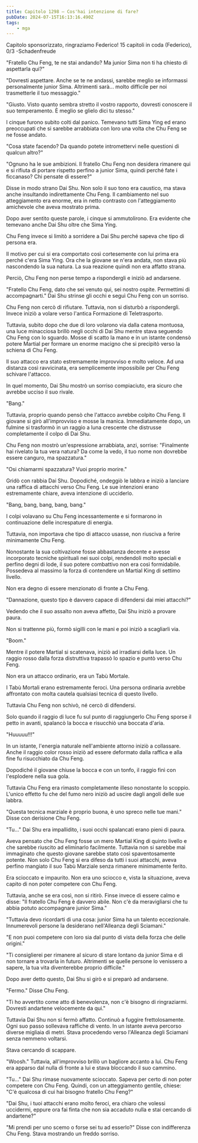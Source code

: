```yaml
---
title: Capitolo 1298 – Cos'hai intenzione di fare?
pubDate: 2024-07-15T16:13:16.490Z
tags:
    - mga
---
```



Capitolo sponsorizzato, ringraziamo Federico!
15 capitoli in coda (Federico), 0/3
-Schadenfreude


"Fratello Chu Feng, te ne stai andando? Ma junior Sima non ti ha chiesto di aspettarla qui?"


"Dovresti aspettare. Anche se te ne andassi, sarebbe meglio se informassi personalmente junior Sima. Altrimenti sarà... molto difficile per noi trasmetterle il tuo messaggio."


"Giusto. Visto quanto sembra stretto il vostro rapporto, dovresti conoscere il suo temperamento. È meglio se glielo dici tu stesso."


I cinque furono subito colti dal panico. Temevano tutti Sima Ying ed erano preoccupati che si sarebbe arrabbiata con loro una volta che Chu Feng se ne fosse andato.


"Cosa state facendo? Da quando potete intromettervi nelle questioni di qualcun altro?"


"Ognuno ha le sue ambizioni. Il fratello Chu Feng non desidera rimanere qui e si rifiuta di portare rispetto perfino a junior Sima, quindi perché fate i ficcanaso? Chi pensate di essere?"


Disse in modo strano Dai Shu. Non solo il suo tono era caustico, ma stava anche insultando indirettamente Chu Feng. Il cambiamento nel suo atteggiamento era enorme, era in netto contrasto con l'atteggiamento amichevole che aveva mostrato prima.


Dopo aver sentito queste parole, i cinque si ammutolirono. Era evidente che temevano anche Dai Shu oltre che Sima Ying.


Chu Feng invece si limitò a sorridere a Dai Shu perché sapeva che tipo di persona era.


Il motivo per cui si era comportato così cortesemente con lui prima era perché c'era Sima Ying. Ora che la giovane se n'era andata, non stava più nascondendo la sua natura. La sua reazione quindi non era affatto strana.


Perciò, Chu Feng non perse tempo a rispondergli e iniziò ad andarsene.


"Fratello Chu Feng, dato che sei venuto qui, sei nostro ospite. Permettimi di accompagnarti." Dai Shu strinse gli occhi e seguì Chu Feng con un sorriso.


Chu Feng non cercò di rifiutare. Tuttavia, non si disturbò a rispondergli. Invece iniziò a volare verso l'antica Formazione di Teletrasporto.


Tuttavia, subito dopo che due di loro volarono via dalla catena montuosa, una luce minacciosa brillò negli occhi di Dai Shu mentre stava seguendo Chu Feng con lo sguardo. Mosse di scatto la mano e in un istante condensò potere Martial per formare un enorme macigno che si precipitò verso la schiena di Chu Feng.


Il suo attacco era stato estremamente improvviso e molto veloce. Ad una distanza così ravvicinata, era semplicemente impossibile per Chu Feng schivare l'attacco.


In quel momento, Dai Shu mostrò un sorriso compiaciuto, era sicuro che avrebbe ucciso il suo rivale.


"Bang."


Tuttavia, proprio quando pensò che l'attacco avrebbe colpito Chu Feng. Il giovane si girò all'improvviso e mosse la manica. Immediatamente dopo, un fulmine si trasformò in un raggio a luna crescente che distrusse completamente il colpo di Dai Shu.


Chu Feng non mostrò un'espressione arrabbiata, anzi, sorrise: "Finalmente hai rivelato la tua vera natura? Da come la vedo, il tuo nome non dovrebbe essere canguro, ma spazzatura."


"Osi chiamarmi spazzatura? Vuoi proprio morire."


Gridò con rabbia Dai Shu. Dopodiché, ondeggiò le labbra e iniziò a lanciare una raffica di attacchi verso Chu Feng. Le sue intenzioni erano estremamente chiare, aveva intenzione di ucciderlo.


"Bang, bang, bang, bang, bang."


I colpi volavano su Chu Feng incessantemente e si formarono in continuazione delle increspature di energia.


Tuttavia, non importava che tipo di attacco usasse, non riusciva a ferire minimamente Chu Feng.


Nonostante la sua coltivazione fosse abbastanza decente e avesse incorporato tecniche spirituali nei suoi colpi, rendendoli molto speciali e perfino degni di lode, il suo potere combattivo non era così formidabile. Possedeva al massimo la forza di contendere un Martial King di settimo livello.


Non era degno di essere menzionato di fronte a Chu Feng.


"Dannazione, questo tipo è davvero capace di difendersi dai miei attacchi?"


Vedendo che il suo assalto non aveva affetto, Dai Shu iniziò a provare paura.


Non si trattenne più, formò sigilli con le mani e poi iniziò a scagliarli via.


"Boom."


Mentre il potere Martial si scatenava, iniziò ad irradiarsi della luce. Un raggio rosso dalla forza distruttiva trapassò lo spazio e puntò verso Chu Feng.


Non era un attacco ordinario, era un Tabù Mortale.


I Tabù Mortali erano estremamente feroci. Una persona ordinaria avrebbe affrontato con molta cautela qualsiasi tecnica di questo livello.


Tuttavia Chu Feng non schivò, né cercò di difendersi.


Solo quando il raggio di luce fu sul punto di raggiungerlo Chu Feng sporse il petto in avanti, spalancò la bocca e risucchiò una boccata d'aria.


"Huuuuu!!!"


In un istante, l'energia naturale nell'ambiente attorno iniziò a collassare. Anche il raggio color rosso iniziò ad essere deformato dalla raffica e alla fine fu risucchiato da Chu Feng.


Dopodiché il giovane chiuse la bocca e con un tonfo, il raggio finì con l'esplodere nella sua gola.


Tuttavia Chu Feng era rimasto completamente illeso nonostante lo scoppio. L'unico effetto fu che del fumo nero iniziò ad uscire dagli angoli delle sue labbra.


"Questa tecnica marziale è proprio buona, è uno spreco nelle tue mani." Disse con derisione Chu Feng.


"Tu..." Dai Shu era impallidito, i suoi occhi spalancati erano pieni di paura.


Aveva pensato che Chu Feng fosse un mero Martial King di quinto livello e che sarebbe riuscito ad eliminarlo facilmente. Tuttavia non si sarebbe mai immaginato che questo giovane sarebbe stato così spaventosamente potente. Non solo Chu Feng si era difeso da tutti i suoi attacchi, aveva perfino mangiato il suo Tabù Marziale senza rimanere minimamente ferito.


Era scioccato e impaurito. Non era uno sciocco e, vista la situazione, aveva capito di non poter competere con Chu Feng.


Tuttavia, anche se era così, non si ritirò. Finse invece di essere calmo e disse: "Il fratello Chu Feng è davvero abile. Non c'è da meravigliarsi che tu abbia potuto accompagnare junior Sima."


"Tuttavia devo ricordarti di una cosa: junior Sima ha un talento eccezionale. Innumerevoli persone la desiderano nell'Alleanza degli Sciamani."


"E non puoi competere con loro sia dal punto di vista della forza che delle origini."


"Ti consiglierei per rimanere al sicuro di stare lontano da junior Sima e di non tornare a trovarla in futuro. Altrimenti se quelle persone lo venissero a sapere, la tua vita diventerebbe proprio difficile."


Dopo aver detto questo, Dai Shu si girò e si preparò ad andarsene.


"Fermo." Disse Chu Feng.


"Ti ho avvertito come atto di benevolenza, non c'è bisogno di ringraziarmi. Dovresti andartene velocemente da qui."


Tuttavia Dai Shu non si fermò affatto. Continuò a fuggire frettolosamente. Ogni suo passo sollevava raffiche di vento. In un istante aveva percorso diverse migliaia di metri. Stava procedendo verso l'Alleanza degli Sciamani senza nemmeno voltarsi.


Stava cercando di scappare.


"Woosh." Tuttavia, all'improvviso brillò un bagliore accanto a lui. Chu Feng era apparso dal nulla di fronte a lui e stava bloccando il suo cammino.


"Tu..." Dai Shu rimase nuovamente scioccato. Sapeva per certo di non poter competere con Chu Feng. Quindi, con un atteggiamento gentile, chiese: "C'è qualcosa di cui hai bisogno fratello Chu Feng?"


"Dai Shu, i tuoi attacchi erano molto feroci, era chiaro che volessi uccidermi, eppure ora fai finta che non sia accaduto nulla e stai cercando di andartene?"


"Mi prendi per uno scemo o forse sei tu ad esserlo?" Disse con indifferenza Chu Feng. Stava mostrando un freddo sorriso.
                                


                                



